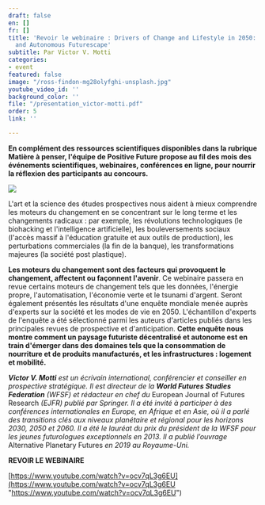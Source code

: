 ```yaml
---
draft: false
en: []
fr: []
title: 'Revoir le webinaire : Drivers of Change and Lifestyle in 2050: A Decentralized
  and Autonomous Futurescape'
subtitle: Par Victor V. Motti
categories:
- event
featured: false
image: "/ross-findon-mg28olyfghi-unsplash.jpg"
youtube_video_id: ''
background_color: ''
file: "/presentation_victor-motti.pdf"
order: 5
link: ''

---
```

**En complément des ressources scientifiques disponibles dans la rubrique Matière à penser, l'équipe de Positive Future propose au fil des mois des événements scientifiques, webinaires, conférences en ligne, pour nourrir la réflexion des participants au concours.**

![](/webinaire_27avril_fr.png)

L'art et la science des études prospectives nous aident à mieux comprendre les moteurs du changement en se concentrant sur le long terme et les changements radicaux : par exemple, les révolutions technologiques (le biohacking et l'intelligence artificielle), les bouleversements sociaux (l'accès massif à l'éducation gratuite et aux outils de production), les perturbations commerciales (la fin de la banque), les transformations majeures (la société post plastique).

**Les moteurs du changement sont des facteurs qui provoquent le changement, affectent ou façonnent l'avenir**. Ce webinaire passera en revue certains moteurs de changement tels que les données, l'énergie propre, l'automatisation, l'économie verte et le tsunami d'argent. Seront également présentés les résultats d'une enquête mondiale menée auprès d'experts sur la société et les modes de vie en 2050. L'échantillon d'experts de l'enquête a été sélectionné parmi les auteurs d'articles publiés dans les principales revues de prospective et d'anticipation. **Cette enquête nous montre comment un paysage futuriste décentralisé et autonome est en train d'émerger dans des domaines tels que la consommation de nourriture et de produits manufacturés, et les infrastructures : logement et mobilité.**

**_Victor V. Motti_** _est un écrivain international, conférencier et conseiller en prospective stratégique. Il est directeur de la **World Futures Studies Federation** (WFSF) et rédacteur en chef du_ European Journal of Futures Research _(EJFR) publié par Springer. Il a été invité à participer à des conférences internationales en Europe, en Afrique et en Asie, où il a parlé des transitions clés aux niveaux planétaire et régional pour les horizons 2030, 2050 et 2060. Il a été le lauréat du prix du président de la WFSF pour les jeunes futurologues exceptionnels en 2013. Il a publié l’ouvrage_ Alternative Planetary Futures _en 2019 au Royaume-Uni._

**REVOIR LE WEBINAIRE**

[https://www.youtube.com/watch?v=ocv7qL3g6EU](https://www.youtube.com/watch?v=ocv7qL3g6EU "https://www.youtube.com/watch?v=ocv7qL3g6EU")